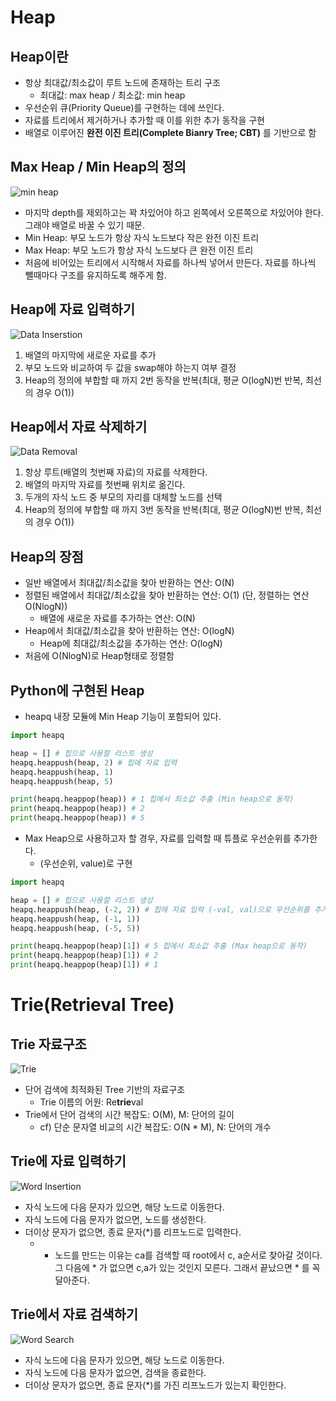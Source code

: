 # Heap

## Heap이란
- 항상 최대값/최소값이 루트 노드에 존재하는 트리 구조
  - 최대값: max heap / 최소값: min heap
- 우선순위 큐(Priority Queue)를 구현하는 데에 쓰인다.
- 자료를 트리에서 제거하거나 추가할 때 이를 위한 추가 동작을 구현
- 배열로 이루어진 **완전 이진 트리(Complete Bianry Tree; CBT)** 를 기반으로 함

## Max Heap / Min Heap의 정의
![min heap](https://github.com/ai-creatv/algorithm_nklcb1/raw/master/4_Algorithms/4_6_TreeAlgorithms/4_6_1_Heap/img/1.png)
- 마지막 depth를 제외하고는 꽉 차있어야 하고 왼쪽에서 오른쪽으로 차있어야 한다. 그래야 배열로 바꿀 수 있기 때문.
- Min Heap: 부모 노드가 항상 자식 노드보다 작은 완전 이진 트리
- Max Heap: 부모 노드가 항상 자식 노드보다 큰 완전 이진 트리
- 처음에 비어있는 트리에서 시작해서 자료를 하나씩 넣어서 만든다. 자료를 하나씩 뺄때마다 구조를 유지하도록 해주게 함.

## Heap에 자료 입력하기
![Data Inserstion](https://github.com/ai-creatv/algorithm_nklcb1/raw/master/4_Algorithms/4_6_TreeAlgorithms/4_6_1_Heap/img/2.png)
1. 배열의 마지막에 새로운 자료를 추가
2. 부모 노드와 비교하여 두 값을 swap해야 하는지 여부 결정
3. Heap의 정의에 부합할 때 까지 2번 동작을 반복(최대, 평균 O(logN)번 반복, 최선의 경우 O(1))

## Heap에서 자료 삭제하기
![Data Removal](https://github.com/ai-creatv/algorithm_nklcb1/raw/master/4_Algorithms/4_6_TreeAlgorithms/4_6_1_Heap/img/3.png)
1. 항상 루트(배열의 첫번째 자료)의 자료를 삭제한다.
2. 배열의 마지막 자료를 첫번째 위치로 옮긴다.
3. 두개의 자식 노드 중 부모의 자리를 대체할 노드를 선택
4. Heap의 정의에 부합할 때 까지 3번 동작을 반복(최대, 평균 O(logN)번 반복, 최선의 경우 O(1))

## Heap의 장점
- 일반 배열에서 최대값/최소값을 찾아 반환하는 연산: O(N)
- 정렬된 배열에서 최대값/최소값을 찾아 반환하는 연산: O(1) (단, 정렬하는 연산 O(NlogN))
  - 배열에 새로운 자료를 추가하는 연산: O(N)
- Heap에서 최대값/최소값을 찾아 반환하는 연산: O(logN)
  - Heap에 최대값/최소값을 추가하는 연산: O(logN)
- 처음에 O(NlogN)로 Heap형태로 정렬함

## Python에 구현된 Heap

- heapq 내장 모듈에 Min Heap 기능이 포함되어 있다.

```python
import heapq

heap = [] # 힙으로 사용할 리스트 생성
heapq.heappush(heap, 2) # 힙에 자료 입력
heapq.heappush(heap, 1)
heapq.heappush(heap, 5)

print(heapq.heappop(heap)) # 1 힙에서 최소값 추출 (Min heap으로 동작)
print(heapq.heappop(heap)) # 2
print(heapq.heappop(heap)) # 5
```

- Max Heap으로 사용하고자 할 경우, 자료를 입력할 때 튜플로 우선순위를 추가한다.
  - (우선순위, value)로  구현

```python
import heapq

heap = [] # 힙으로 사용할 리스트 생성
heapq.heappush(heap, (-2, 2)) # 힙에 자료 입력 (-val, val)으로 우선순위를 추가
heapq.heappush(heap, (-1, 1))
heapq.heappush(heap, (-5, 5))

print(heapq.heappop(heap)[1]) # 5 힙에서 최소값 추출 (Max heap으로 동작)
print(heapq.heappop(heap)[1]) # 2
print(heapq.heappop(heap)[1]) # 1
```


# Trie(Retrieval Tree)
## Trie 자료구조
![Trie](https://github.com/ai-creatv/algorithm_nklcb1/raw/master/4_Algorithms/4_6_TreeAlgorithms/4_6_2_Trie/img/1.png)
- 단어 검색에 최적화된 Tree 기반의 자료구조
  - Trie 이름의 어원: Re**trie**val
- Trie에서 단어 검색의 시간 복잡도: O(M), M: 단어의 길이
  - cf) 단순 문자열 비교의 시간 복잡도: O(N * M), N: 단어의 개수

## Trie에 자료 입력하기
![Word Insertion](https://github.com/ai-creatv/algorithm_nklcb1/raw/master/4_Algorithms/4_6_TreeAlgorithms/4_6_2_Trie/img/2.png)
- 자식 노드에 다음 문자가 있으면, 해당 노드로 이동한다.
- 자식 노드에 다음 문자가 없으면, 노드를 생성한다.
- 더이상 문자가 없으면, 종료 문자(\*)를 리프노드로 입력한다.
  - * 노드를 만드는 이유는 ca를 검색할 때 root에서 c, a순서로 찾아갈 것이다. 그 다음에 * 가 없으면 c,a가 있는 것인지 모른다. 그래서 끝났으면 * 를 꼭 달아준다.


## Trie에서 자료 검색하기
![Word Search](https://github.com/ai-creatv/algorithm_nklcb1/raw/master/4_Algorithms/4_6_TreeAlgorithms/4_6_2_Trie/img/3.png)
- 자식 노드에 다음 문자가 있으면, 해당 노드로 이동한다.
- 자식 노드에 다음 문자가 없으면, 검색을 종료한다.
- 더이상 문자가 없으면, 종료 문자(\*)를 가진 리프노드가 있는지 확인한다.






